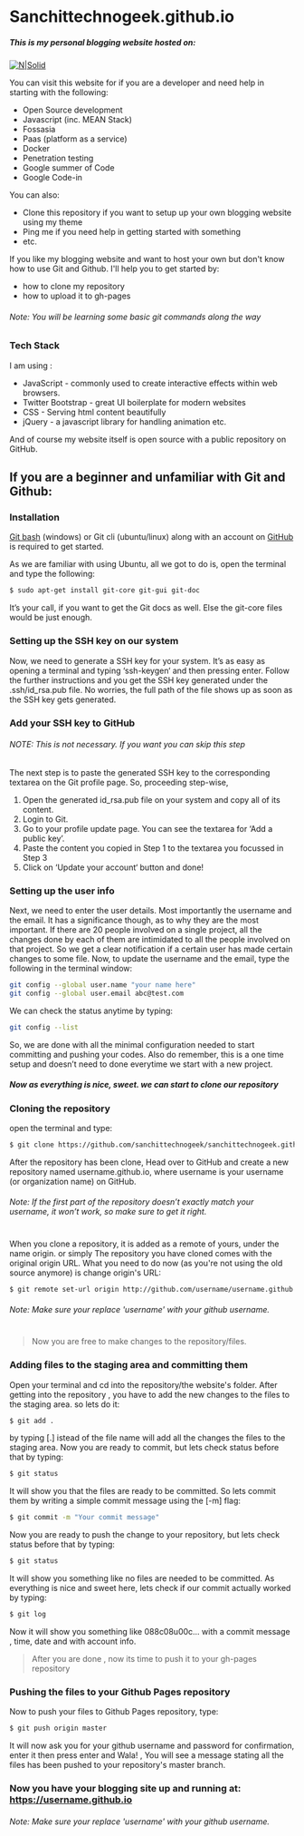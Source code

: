 # Sanchittechnogeek.github.io
##### This is my personal blogging website hosted on:

[![N|Solid](https://0ebdc219a6018a0b4949-5cd5d2f3f64eaf0eb4e05aee819f5378.ssl.cf5.rackcdn.com/workflows/deploy-to-github-pages/cover-deploy-to-github-pages.png)](https://pages.github.com/)

You can visit this website for if you are a developer and need help in starting with the following:

  - Open Source development
  - Javascript (inc. MEAN Stack)
  - Fossasia
  - Paas (platform as a service)
  - Docker
  - Penetration testing
  - Google summer of Code
  - Google Code-in

You can also:
  - Clone this repository if you want to setup up your own blogging website using my theme
  - Ping me if you need help in getting started with something
  - etc.

If you like my blogging website and want to host your own but don't know how to use Git and Github. I'll help you to get started by:

- how to clone my repository
- how to upload it to gh-pages

###### Note: You will be learning some basic git commands along the way

### Tech Stack

I am using :

* JavaScript - commonly used to create interactive effects within web browsers.
* Twitter Bootstrap - great UI boilerplate for modern websites
* CSS - Serving html content beautifully
* jQuery - a javascript library for handling animation etc.

And of course my website itself is open source with a public repository on GitHub.

## If you are a beginner and unfamiliar with Git and Github:

### Installation

[Git bash](https://git-scm.com/download/win) (windows) or Git cli (ubuntu/linux) along with an account on [GitHub](https://github.com/join) is required to get started.

As we are familiar with using Ubuntu, all we got to do is, open the terminal and type the following:
```sh
$ sudo apt-get install git-core git-gui git-doc
```
It’s your call, if you want to get the Git docs as well. Else the git-core files would be just enough.

### Setting up the SSH key on our system

Now, we need to generate a SSH key for your system. It’s as easy as opening a terminal and typing ‘ssh-keygen‘ and then pressing enter. Follow the further instructions and you get the SSH key generated under the .ssh/id_rsa.pub file. No worries, the full path of the file shows up as soon as the SSH key gets generated.

### Add your SSH key to GitHub
###### NOTE: This is not necessary. If you want you can skip this step

The next step is to paste the generated SSH key to the corresponding textarea on the Git profile page. So, proceeding step-wise,
1. Open the generated id_rsa.pub file on your system and copy all of its content.
2. Login to Git.
3. Go to your profile update page. You can see the textarea for ‘Add a public key’.
4. Paste the content you copied in Step 1 to the textarea you focussed in Step 3
5. Click on ‘Update your account‘ button and done!

### Setting up the user info

Next, we need to enter the user details. Most importantly the username and the email. It has a significance though, as to why they are the most important.  If there are 20 people involved on a single project, all the changes done by each of them are intimidated to all the people involved on that project. So we get a clear notification if a certain user has made certain changes to some file. Now, to update the username and the email, type the following in the terminal window:
```sh
git config --global user.name "your name here"
git config --global user.email abc@test.com
```
We can check the status anytime by typing:

```sh
git config --list
```
So, we are done with all the minimal configuration needed to start committing and pushing your codes. Also do remember, this is a one time setup and doesn’t need to done everytime we start with a new project.
##### Now as everything is nice, sweet. we can start to clone our repository

### Cloning the repository
open the terminal and type:
```sh
$ git clone https://github.com/sanchittechnogeek/sanchittechnogeek.github.io.git
```

After the repository has been clone, Head over to GitHub and create a new repository named username.github.io, where username is your username (or organization name) on GitHub.
###### Note: If the first part of the repository doesn’t exactly match your username, it won’t work, so make sure to get it right.
#
When you clone a repository, it is added as a remote of yours, under the name origin. or simply The repository you have cloned comes with the original origin URL. What you need to do now (as you're not using the old source anymore) is change origin's URL:

```sh
$ git remote set-url origin http://github.com/username/username.github.io
```
###### Note: Make sure your replace 'username' with your github username.
#
>Now you are free to make changes to the repository/files.


### Adding files to the staging area and committing them

Open your terminal and cd into the repository/the website's folder. After getting into the repository , you have to add the new changes to the files to the staging area. so lets do it:
```sh
$ git add .
```
by typing [.] istead of the file name will add all the changes the files to the staging area. Now you are ready to commit, but lets check status before that by typing:
```sh
$ git status
```
It will show you that the files are ready to be committed. So lets commit them by writing a simple commit message using the [-m] flag:
```sh
$ git commit -m "Your commit message"
```
Now you are ready to push the change to your repository, but lets check status before that by typing:
```sh
$ git status
```
It will show you something like no files are needed to be committed.
As everything is nice and sweet here, lets check if our commit actually worked by typing:
```sh
$ git log
```
Now it will show you something like 088c08u00c... with a commit message , time, date and with account info.

>After you are done , now its time to push it to your gh-pages repository

### Pushing the files to your Github Pages repository

Now to push your files to Github Pages repository, type:
```sh
$ git push origin master
```
It will now ask you for your github username and password for confirmation, enter it then press enter and Wala! , You will see a message stating all the files has been pushed to your repository's master branch.

### Now you have your blogging site up and running at: https://username.github.io
###### Note: Make sure your replace 'username' with your github username.
